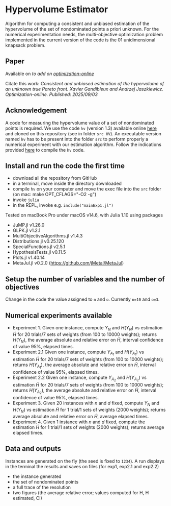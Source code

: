 # Hypervolume Estimator
Algorithm for computing a consistent and unbiased estimation of the hypervolume of the set of nondominated points a priori unknown.
For the numerical experimentation needs, the multi-objective optimization problem implemented in the current version of the code is the 01 unidimensional knapsack problem.

## Paper
Available on *to add on [optimization-online](https://optimization-online.org/2025/09/consistent-and-unbiased-estimation-of-the-hypervolume-of-an-unknown-true-pareto-front/)* 

Citate this work: *Consistent and unbiased estimation of the hypervolume of an unknown true Pareto front. Xavier Gandibleux and Andrzej Jaszkiewicz. Optimization-online.
Published: 2025/09/03*

## Acknowledgement
A code for measuring the hypervolume value of a set of nondominated points is required.
We use the code `hv` (version 1.3) available online [here](https://lopez-ibanez.eu/hypervolume) and cloned on this repository (see in folder `src HV`).
An executable version named `hv` has to be present into the folder `src` to perform properly a numerical experiment with our estimation algorithm.
Follow the indications provided [here](https://lopez-ibanez.eu/hypervolume) to compile the `hv` code.

## Install and run the code the first time
- download all the repository from GitHub
- in a terminal, move inside the directory downloaded 
- compile `hv` on your computer and move the exec file into the `src` folder 
(on mac: make OPT_CFLAGS="-O2 -g")  
- invoke `julia`
- in the REPL, invoke e.g. `include("mainExp1.jl")`

Tested on macBook Pro under macOS v14.6, with Julia 1.10 using packages 
- JuMP.jl v1.26.0
- GLPK.jl v1.2.1
- MultiObjectiveAlgorithms.jl v1.4.3
- Distributions.jl v0.25.120
- SpecialFunctions.jl v2.5.1
- HypothesisTests.jl v0.11.5
- Plots.jl v1.40.14
- MetaJul.jl v0.2.0 (https://github.com/jMetal/MetaJul)

## Setup the number of variables and the number of objectives
Change in the code the value assigned to `n` and `o`.
Currently `n=10` and `o=3`.

## Numerical experiments available
- Experiment 1. Given one instance, compute $Y_N$ and $H(Y_N)$ vs estimation $\tilde{H}$ for 20 trials/7 sets of weights (from 100 to 10000 weights);
   returns $H(Y_N)$, the average absolute and relative error on $\tilde{H}$, interval confidence of value 95%, elapsed times.
- Experiment 2.1 Given one instance, compute $Y_{A_1}$ and $H(Y_{A_1})$ vs estimation $\tilde{H}$ for 20 trials/7 sets of weights (from 100 to 10000 weights);
   returns $H(Y_{A_1})$, the average absolute and relative error on $\tilde{H}$, interval confidence of value 95%, elapsed times.
- Experiment 2.2 Given one instance, compute $Y_{A_2}$ and $H(Y_{A_2})$ vs estimation $\tilde{H}$ for 20 trials/7 sets of weights (from 100 to 10000 weights);
   returns $H(Y_{A_2})$, the average absolute and relative error on $\tilde{H}$, interval confidence of value 95%, elapsed times.
- Experiment 3. Given 20 instances with $n$ and $d$ fixed, compute $Y_N$ and $H(Y_N)$ vs estimation $\tilde{H}$ for 1 trial/1 sets of weights (2000 weights);
   returns average absolute and relative error on $\tilde{H}$, average elapsed times.
- Experiment 4. Given 1 instance with $n$ and $d$ fixed, compute the estimation $\tilde{H}$ for 1 trial/1 sets of weights (2000 weights);
   returns average elapsed times.

## Data and outputs
Instances are generated on the fly (the seed is fixed to `1234`). A run displays in the terminal the results and saves on files (for exp1, exp2.1 and exp2.2)
- the instance generated
- the set of nondominated points
- a full trace of the resolution
- two figures (the average relative error; values computed for H, H estimated, CI)
